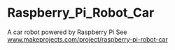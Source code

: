 # Raspberry_Pi_Robot_Car
A car robot powered by Raspberry Pi
See www.makeprojects.com/project/raspberry-pi-robot-car
